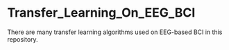 # Transfer_Learning_On_EEG_BCI
There are many transfer learning algorithms used on EEG-based BCI in this repository.

